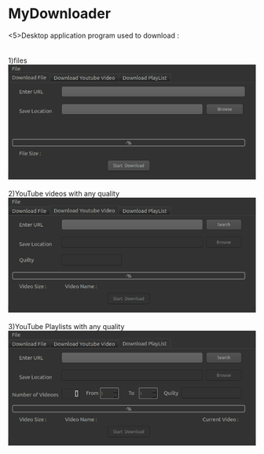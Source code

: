 # MyDownloader
<5>Desktop application program used to download :<p5><br/><br/><br/>
1)files<br/>
![](Images/Download_File.png)
<br/><br/>
2)YouTube videos with any quality<br/>
![](Images/YoutubeVideo.png)
  <br/><br/>
3)YouTube Playlists with any quality<br/>
![](Images/PlayList.png)
  <br/><br/>
